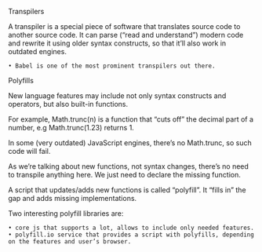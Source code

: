 Transpilers

A transpiler is a special piece of software that translates source code to another source code. It can parse (“read and understand”) modern code and rewrite it using older syntax constructs, so that it’ll also work in outdated engines.

	• Babel is one of the most prominent transpilers out there.

Polyfills

New language features may include not only syntax constructs and operators, but also built-in functions.
 
For example, Math.trunc(n) is a function that “cuts off” the decimal part of a number, e.g Math.trunc(1.23) returns 1.

In some (very outdated) JavaScript engines, there’s no Math.trunc, so such code will fail.

As we’re talking about new functions, not syntax changes, there’s no need to transpile anything here. We just need to declare the missing function.

A script that updates/adds new functions is called “polyfill”. It “fills in” the gap and adds missing implementations.

Two interesting polyfill libraries are:

	• core js that supports a lot, allows to include only needed features.
	• polyfill.io service that provides a script with polyfills, depending on the features and user’s browser.

